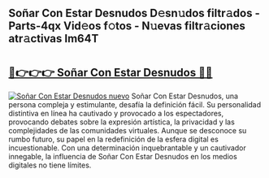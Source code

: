 ## Soñar Con Estar Desnudos D𝚎sn𝚞dos filtr𝚊dos - Parts-4qx Vid𝚎os f𝚘tos - N𝚞evas filtr𝚊ciones atr𝚊ctivas Im64T

# <h2><a href="http://mb19pm.tromn.icu/?c=So%c3%b1ar+Con+Estar+Desnudos">🔗👉👉👉 Soñar Con Estar Desnudos 🔗🔗</a></h2>

[![Soñar Con Estar Desnudos nuevo](https://i.imgur.com/pEAQMta.gif)](http://mb19pm.tromn.icu/?c=So%c3%b1ar+Con+Estar+Desnudos)
Soñar Con Estar Desnudos, una persona compleja y estimulante, desafía la definición fácil. Su personalidad distintiva en línea ha cautivado y provocado a los espectadores, provocando debates sobre la expresión artística, la privacidad y las complejidades de las comunidades virtuales. Aunque se desconoce su rumbo futuro, su papel en la redefinición de la esfera digital es incuestionable. Con una determinación inquebrantable y un cautivador innegable, la influencia de Soñar Con Estar Desnudos en los medios digitales no tiene límites.
